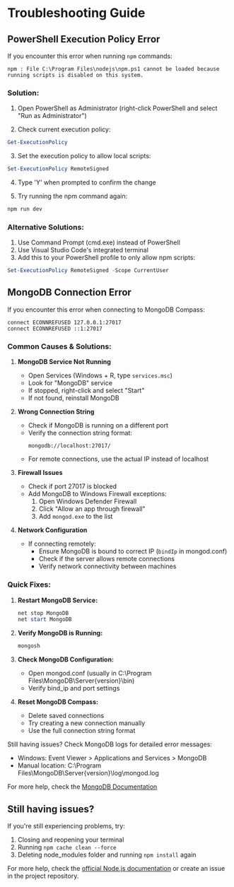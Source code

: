 # Troubleshooting Guide

## PowerShell Execution Policy Error

If you encounter this error when running `npm` commands:
```
npm : File C:\Program Files\nodejs\npm.ps1 cannot be loaded because running scripts is disabled on this system.
```

### Solution:

1. Open PowerShell as Administrator (right-click PowerShell and select "Run as Administrator")

2. Check current execution policy:
```powershell
Get-ExecutionPolicy
```

3. Set the execution policy to allow local scripts:
```powershell
Set-ExecutionPolicy RemoteSigned
```

4. Type 'Y' when prompted to confirm the change

5. Try running the npm command again:
```bash
npm run dev
```

### Alternative Solutions:

1. Use Command Prompt (cmd.exe) instead of PowerShell
2. Use Visual Studio Code's integrated terminal
3. Add this to your PowerShell profile to only allow npm scripts:
```powershell
Set-ExecutionPolicy RemoteSigned -Scope CurrentUser
```

## MongoDB Connection Error

If you encounter this error when connecting to MongoDB Compass:
```
connect ECONNREFUSED 127.0.0.1:27017
connect ECONNREFUSED ::1:27017
```

### Common Causes & Solutions:

1. **MongoDB Service Not Running**
   - Open Services (Windows + R, type `services.msc`)
   - Look for "MongoDB" service
   - If stopped, right-click and select "Start"
   - If not found, reinstall MongoDB

2. **Wrong Connection String**
   - Check if MongoDB is running on a different port
   - Verify the connection string format:
     ```
     mongodb://localhost:27017/
     ```
   - For remote connections, use the actual IP instead of localhost

3. **Firewall Issues**
   - Check if port 27017 is blocked
   - Add MongoDB to Windows Firewall exceptions:
     1. Open Windows Defender Firewall
     2. Click "Allow an app through firewall"
     3. Add `mongod.exe` to the list

4. **Network Configuration**
   - If connecting remotely:
     - Ensure MongoDB is bound to correct IP (`bindIp` in mongod.conf)
     - Check if the server allows remote connections
     - Verify network connectivity between machines

### Quick Fixes:

1. **Restart MongoDB Service:**
   ```powershell
   net stop MongoDB
   net start MongoDB
   ```

2. **Verify MongoDB is Running:**
   ```bash
   mongosh
   ```

3. **Check MongoDB Configuration:**
   - Open mongod.conf (usually in C:\Program Files\MongoDB\Server\{version}\bin)
   - Verify bind_ip and port settings

4. **Reset MongoDB Compass:**
   - Delete saved connections
   - Try creating a new connection manually
   - Use the full connection string format

Still having issues? Check MongoDB logs for detailed error messages:
- Windows: Event Viewer > Applications and Services > MongoDB
- Manual location: C:\Program Files\MongoDB\Server\{version}\log\mongod.log

For more help, check the [MongoDB Documentation](https://docs.mongodb.com/manual/administration/configuration/)

## Still having issues?

If you're still experiencing problems, try:
1. Closing and reopening your terminal
2. Running `npm cache clean --force`
3. Deleting node_modules folder and running `npm install` again

For more help, check the [official Node.js documentation](https://nodejs.org/en/docs/) or create an issue in the project repository.
